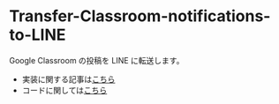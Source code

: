 # Transfer-Classroom-notifications-to-LINE

Google Classroom の投稿を LINE に転送します。

- 実装に関する記事は[こちら](/article.md)
- コードに関しては[こちら](/code/)
